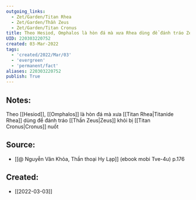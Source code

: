```yaml
---
outgoing_links:
  - Zet/Garden/Titan Rhea
  - Zet/Garden/Thần Zeus
  - Zet/Garden/Titan Cronus
title: Theo Hesiod, Omphalos là hòn đá mà xưa Rhea dùng để đánh tráo Zeus khỏi bị Cronus nuốt
UID: 220303220752
created: 03-Mar-2022
tags:
  - 'created/2022/Mar/03'
  - 'evergreen'
  - 'permanent/fact'
aliases: 220303220752
publish: True
---
```

## Notes:
Theo [[Hesiod]], [[Omphalos]] là hòn đá mà xưa [[Titan Rhea|Titanide Rhea]] dùng để đánh tráo [[Thần Zeus|Zeus]] khỏi bị [[Titan Cronus|Cronus]] nuốt

## Source:
- [[@ Nguyễn Văn Khỏa, Thần thoại Hy Lạp]] (ebook mobi Tve-4u) p.176

## Created:
- [[2022-03-03]]
